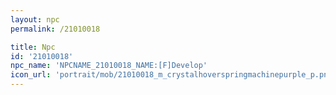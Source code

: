 ```yaml
---
layout: npc
permalink: /21010018

title: Npc
id: '21010018'
npc_name: 'NPCNAME_21010018_NAME:[F]Develop'
icon_url: 'portrait/mob/21010018_m_crystalhoverspringmachinepurple_p.png'
---
```


